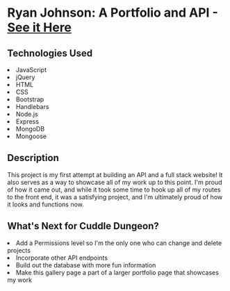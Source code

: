 # Ryan Johnson: A Portfolio and API - [See it Here](https://arrjay-api.herokuapp.com/)


## Technologies Used

<li> JavaScript </li>
<li> jQuery </li>
<li> HTML </li>
<li> CSS </li>
<li> Bootstrap </li>
<li> Handlebars </li>
<li> Node.js </li>
<li> Express </li>
<li> MongoDB </li>
<li> Mongoose </li>


## Description

This project is my first attempt at building an API and a full stack website!  It also serves as a way to showcase all of my work up to this point.  I'm proud of how it came out, and while it took some time to hook up all of my routes to the front end, it was a satisfying project, and I'm ultimately proud of how it looks and functions now.

## What's Next for Cuddle Dungeon?

<li> Add a Permissions level so I'm the only one who can change and delete projects</li>
<li> Incorporate other API endpoints </li>
<li> Build out the database with more fun information </li>
<li> Make this gallery page a part of a larger portfolio page that showcases my work </li>
